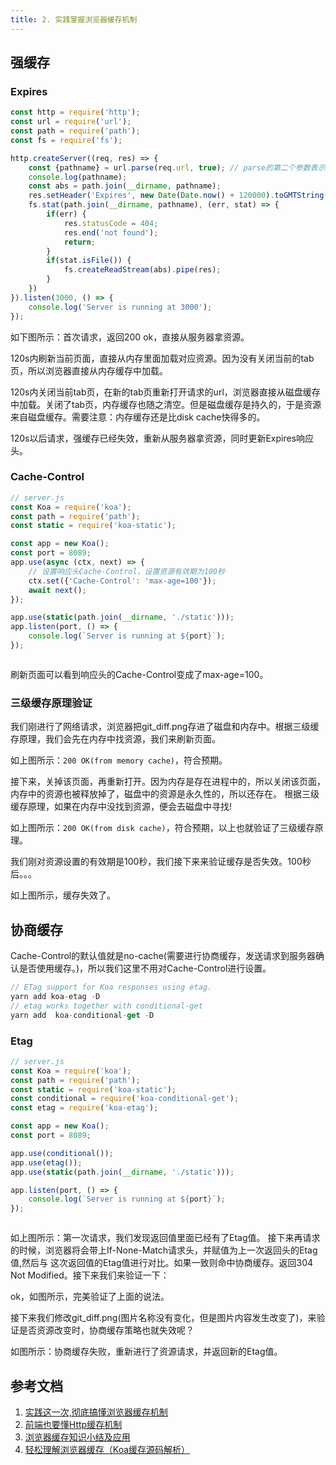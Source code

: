 ```yaml
---
title: 2. 实践掌握浏览器缓存机制
---
```

## 强缓存
### Expires
```js
const http = require('http');
const url = require('url');
const path = require('path');
const fs = require('fs');

http.createServer((req, res) => {
    const {pathname} = url.parse(req.url, true); // parse的第二个参数表示解析query参数
    console.log(pathname);
    const abs = path.join(__dirname, pathname);
    res.setHeader('Expires', new Date(Date.now() + 120000).toGMTString()); // 设置强缓存有效时间为120秒
    fs.stat(path.join(__dirname, pathname), (err, stat) => {
        if(err) {
            res.statusCode = 404;
            res.end('not found');
            return;
        }
        if(stat.isFile()) {
            fs.createReadStream(abs).pipe(res);
        }
    })
}).listen(3000, () => {
    console.log('Server is running at 3000');
});
```
如下图所示：首次请求，返回200 ok，直接从服务器拿资源。
<img :src="$withBase('/web/expires.png')" alt="">

120s内刷新当前页面，直接从内存里面加载对应资源。因为没有关闭当前的tab页，所以浏览器直接从内存缓存中加载。
<img :src="$withBase('/web/expires2.png')" alt="">

120s内关闭当前tab页，在新的tab页重新打开请求的url，浏览器直接从磁盘缓存中加载。关闭了tab页，内存缓存也随之清空。但是磁盘缓存是持久的，于是资源来自磁盘缓存。需要注意：内存缓存还是比disk cache快得多的。
<img :src="$withBase('/web/expires3.png')" alt="">

120s以后请求，强缓存已经失效，重新从服务器拿资源，同时更新Expires响应头。
<img :src="$withBase('/web/expires4.png')" alt="">

### Cache-Control
```js
// server.js
const Koa = require('koa');
const path = require('path');
const static = require('koa-static');

const app = new Koa();
const port = 8089;
app.use(async (ctx, next) => {
    // 设置响应头Cache-Control，设置资源有效期为100秒
    ctx.set({'Cache-Control': 'max-age=100'});
    await next();
});

app.use(static(path.join(__dirname, './static')));
app.listen(port, () => {
    console.log(`Server is running at ${port}`);
});
```
<img :src="$withBase('/web/cache.png')" alt="">

刷新页面可以看到响应头的Cache-Control变成了max-age=100。

### 三级缓存原理验证
我们刚进行了网络请求，浏览器把git_diff.png存进了磁盘和内存中。根据三级缓存原理，我们会先在内存中找资源，我们来刷新页面。
<img :src="$withBase('/web/cache2.png')" alt="">

如上图所示：`200 OK(from memory cache)`，符合预期。

接下来，关掉该页面，再重新打开。因为内存是存在进程中的，所以关闭该页面，内存中的资源也被释放掉了，磁盘中的资源是永久性的，所以还存在。
根据三级缓存原理，如果在内存中没找到资源，便会去磁盘中寻找!
<img :src="$withBase('/web/cache3.png')" alt="">

如上图所示：`200 OK(from disk cache)`，符合预期，以上也就验证了三级缓存原理。

我们刚对资源设置的有效期是100秒，我们接下来来验证缓存是否失效。100秒后。。。
<img :src="$withBase('/web/cache.png')" alt="">

如上图所示，缓存失效了。
## 协商缓存
Cache-Control的默认值就是no-cache(需要进行协商缓存，发送请求到服务器确认是否使用缓存。)，所以我们这里不用对Cache-Control进行设置。
```js
// ETag support for Koa responses using etag.
yarn add koa-etag -D
// etag works together with conditional-get
yarn add  koa-conditional-get -D
```
### Etag
```js
// server.js
const Koa = require('koa');
const path = require('path');
const static = require('koa-static');
const conditional = require('koa-conditional-get');
const etag = require('koa-etag');

const app = new Koa();
const port = 8089;

app.use(conditional());
app.use(etag());
app.use(static(path.join(__dirname, './static')));

app.listen(port, () => {
    console.log(`Server is running at ${port}`);
});
```
<img :src="$withBase('/web/etag.png')" alt="">

如上图所示：第一次请求，我们发现返回值里面已经有了Etag值。
接下来再请求的时候，浏览器将会带上If-None-Match请求头，并赋值为上一次返回头的Etag值,然后与 这次返回值的Etag值进行对比。如果一致则命中协商缓存。返回304 Not Modified。接下来我们来验证一下：
<img :src="$withBase('/web/etag2.png')" alt="">

ok，如图所示，完美验证了上面的说法。

接下来我们修改git_diff.png(图片名称没有变化，但是图片内容发生改变了)，来验证是否资源改变时，协商缓存策略也就失效呢？
<img :src="$withBase('/web/etag3.png')" alt="">

如图所示：协商缓存失败，重新进行了资源请求，并返回新的Etag值。
## 参考文档
1. [实践这一次,彻底搞懂浏览器缓存机制](https://juejin.im/post/5c4528a6f265da611a4822cc)
2. [前端也要懂Http缓存机制](https://juejin.im/post/5b70edd4f265da27df0938bc)
3. [浏览器缓存知识小结及应用](https://www.cnblogs.com/lyzg/p/5125934.html?f=tt)
4. [轻松理解浏览器缓存（Koa缓存源码解析）](https://juejin.im/post/5e95b3e56fb9a03c373042d2#heading-0)